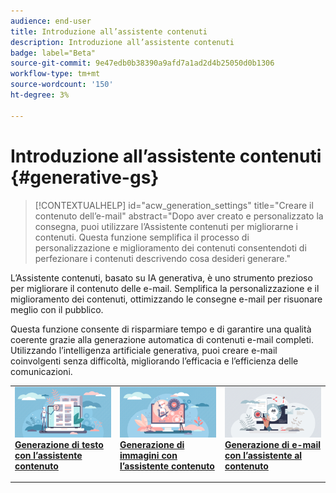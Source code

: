 ```yaml
---
audience: end-user
title: Introduzione all’assistente contenuti
description: Introduzione all’assistente contenuti
badge: label="Beta"
source-git-commit: 9e47edb0b38390a9afd7a1ad2d4b25050d0b1306
workflow-type: tm+mt
source-wordcount: '150'
ht-degree: 3%

---
```



# Introduzione all’assistente contenuti {#generative-gs}

>[!CONTEXTUALHELP]
>id="acw_generation_settings"
>title="Creare il contenuto dell’e-mail"
>abstract="Dopo aver creato e personalizzato la consegna, puoi utilizzare l’Assistente contenuti per migliorarne i contenuti. Questa funzione semplifica il processo di personalizzazione e miglioramento dei contenuti consentendoti di perfezionare i contenuti descrivendo cosa desideri generare."

L’Assistente contenuti, basato su IA generativa, è uno strumento prezioso per migliorare il contenuto delle e-mail. Semplifica la personalizzazione e il miglioramento dei contenuti, ottimizzando le consegne e-mail per risuonare meglio con il pubblico.

Questa funzione consente di risparmiare tempo e di garantire una qualità coerente grazie alla generazione automatica di contenuti e-mail completi. Utilizzando l’intelligenza artificiale generativa, puoi creare e-mail coinvolgenti senza difficoltà, migliorando l’efficacia e l’efficienza delle comunicazioni.


<table style="table-layout:fixed"><tr style="border: 0;">
<td>
<a href="generative-content.md">
<img alt="Generazione testo" src="assets/do-not-localize/text-genai.jpeg">
</a>
<div>
<a href="generative-content.md"><strong>Generazione di testo con l’assistente contenuto</strong></a>
</div>
<p>
</td>
<td>
<a href="generative-image.md">
<img alt="Generazione di immagini" src="assets/do-not-localize/image-genai.jpeg">
</a>
<div><a href="generative-image.md"><strong>Generazione di immagini con l’assistente contenuto</strong>
</div>
<p>
</td>
<td>
<a href="generative-email.md">
<img alt="Generazione di e-mail" src="assets/do-not-localize/email-genai.jpeg">
</a>
<div>
<a href="generative-email.md"><strong>Generazione di e-mail con l’assistente al contenuto</strong></a>
</div>
<p></td>
</tr></table>

